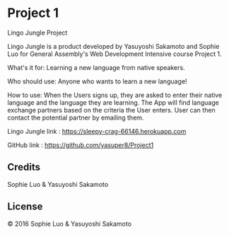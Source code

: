 
# Project 1
Lingo Jungle Project

Lingo Jungle is a product developed by Yasuyoshi Sakamoto and Sophie Luo for General Assembly's Web Development Intensive course Project 1.


What's it for: Learning a new language from native speakers.

Who should use: Anyone who wants to learn a new language!

How to use: When the Users signs up, they are asked to enter their native language and the language they are learning. The App will find language exchange partners based on the criteria the User enters. User can then contact the potential partner by emailing them.

Lingo Jungle link : https://sleepy-crag-66146.herokuapp.com

GitHub link : https://github.com/yasuper8/Project1

## Credits
Sophie Luo & Yasuyoshi Sakamoto
## License
&copy; 2016 Sophie Luo & Yasuyoshi Sakamoto
